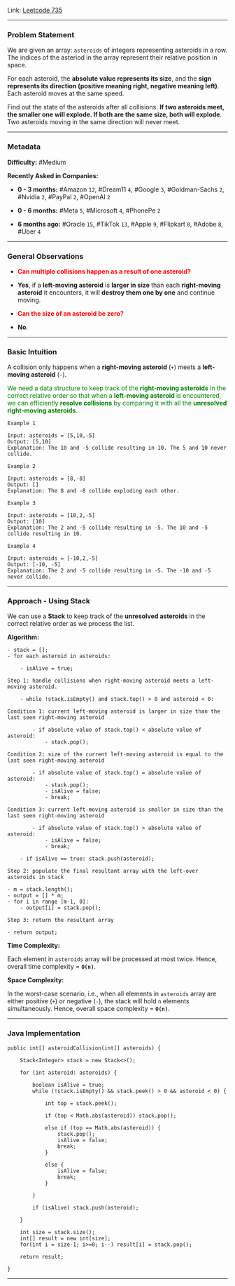 
Link: [Leetcode 735](https://leetcode.com/problems/asteroid-collision/description/)

---
### Problem Statement

We are given an array: `asteroids` of integers representing asteroids in a row. The indices of the asteriod in the array represent their relative position in space.

For each asteroid, the **absolute value represents its size**, and the **sign represents its direction (positive meaning right, negative meaning left)**. Each asteroid moves at the same speed.

Find out the state of the asteroids after all collisions. **If two asteroids meet, the smaller one will explode. If both are the same size, both will explode**. Two asteroids moving in the same direction will never meet.

---
### Metadata

**Difficulty:** #Medium

**Recently Asked in Companies:**

- **0 - 3 months:** #Amazon `12`, #Dream11 `4`, #Google `3`, #Goldman-Sachs `2`, #Nvidia `2`, #PayPal `2`, #OpenAI `2`

- **0 - 6 months:** #Meta `5`, #Microsoft `4`, #PhonePe `2`

- **6 months ago:** #Oracle `15`, #TikTok `13`, #Apple `9`, #Flipkart `8`, #Adobe `8`, #Uber `4`

---
### General Observations

- <span style="color:red;font-weight:bold">Can multiple collisions happen as a result of one asteroid?</span>
- **Yes**, if a **left-moving asteroid** is **larger in size** than each **right-moving asteroid** it encounters, it will **destroy them one by one** and continue moving.

- <span style="color:red;font-weight:bold">Can the size of an asteroid be zero?</span>
- **No**.

---
### Basic Intuition

A collision only happens when a **right-moving asteroid** (`+`) meets a **left-moving asteroid** (`-`). 

<span style="color:green;">We need a data structure to keep track of the <strong>right-moving asteroids</strong> in the correct relative order so that when a <strong>left-moving asteroid</strong> is encountered, we can efficiently <strong>resolve collisions</strong> by comparing it with all the <strong>unresolved right-moving asteroids</strong>.</span>

```
Example 1

Input: asteroids = [5,10,-5]
Output: [5,10]
Explanation: The 10 and -5 collide resulting in 10. The 5 and 10 never collide.

Example 2

Input: asteroids = [8,-8]
Output: []
Explanation: The 8 and -8 collide exploding each other.

Example 3

Input: asteroids = [10,2,-5]
Output: [10]
Explanation: The 2 and -5 collide resulting in -5. The 10 and -5 collide resulting in 10.

Example 4

Input: asteroids = [-10,2,-5]
Output: [-10, -5]
Explanation: The 2 and -5 collide resulting in -5. The -10 and -5 never collide.
```

---
### Approach - Using Stack

We can use a **Stack** to keep track of the **unresolved asteroids** in the correct relative order as we process the list.

**Algorithm:**

```
- stack = [];
- for each asteroid in asteroids:

	- isAlive = true;

Step 1: handle collisions when right-moving asteroid meets a left-moving asteroid.

	- while !stack.isEmpty() and stack.top() > 0 and asteroid < 0:

Condition 1: current left-moving asteroid is larger in size than the last seen right-moving asteroid

		- if absolute value of stack.top() < absolute value of asteroid:
			- stack.pop();

Condition 2: size of the current left-moving asteroid is equal to the last seen right-moving asteroid

		- if absolute value of stack.top() = absolute value of asteroid:
			- stack.pop();
			- isAlive = false;
			- break;

Condition 3: current left-moving asteroid is smaller in size than the last seen right-moving asteroid

		- if absolute value of stack.top() > absolute value of asteroid:
			- isAlive = false;
			- break;

	- if isAlive == true: stack.push(asteroid);

Step 2: populate the final resultant array with the left-over asteroids in stack

- m = stack.length();
- output = [] * m;
- for i in range [m-1, 0]:
	- output[i] = stack.pop();

Step 3: return the resultant array

- return output;
```

**Time Complexity:**

Each element in `asteroids` array will be processed at most twice. Hence, overall time complexity = **`O(n)`**.

**Space Complexity:**

In the worst-case scenario, i.e., when all elements in `asteroids` array are either positive (`+`) or negative (`-`), the stack will hold `n` elements simultaneously. Hence, overall space complexity = **`O(n)`**. 

---
### Java Implementation

```
public int[] asteroidCollision(int[] asteroids) {

	Stack<Integer> stack = new Stack<>();

	for (int asteroid: asteroids) {

		boolean isAlive = true;
		while (!stack.isEmpty() && stack.peek() > 0 && asteroid < 0) {

			int top = stack.peek();

			if (top < Math.abs(asteroid)) stack.pop();
			
			else if (top == Math.abs(asteroid)) {
				stack.pop();
				isAlive = false;
				break;
			}
			
			else {
				isAlive = false;
				break;
			}

		}

		if (isAlive) stack.push(asteroid);

	}

	int size = stack.size();
	int[] result = new int[size];
	for(int i = size-1; i>=0; i--) result[i] = stack.pop();

	return result;

}
```

---


